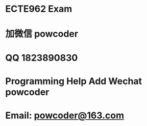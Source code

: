 # ECTE962 Exam
# 加微信 powcoder

# QQ 1823890830

# Programming Help Add Wechat powcoder

# Email: powcoder@163.com

